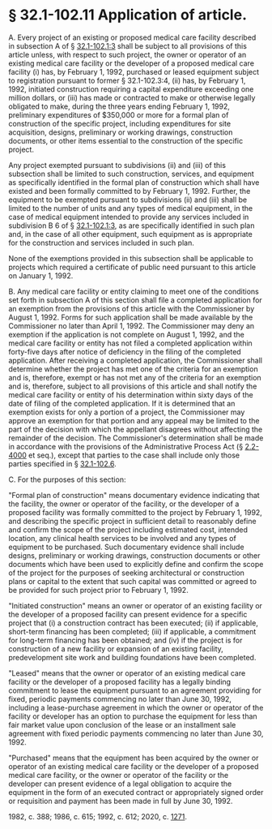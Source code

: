 # § 32.1-102.11 Application of article.

<p>A. Every project of an existing or proposed medical care facility described in subsection A of § <a href='/vacode/32.1-102.1:3/'>32.1-102.1:3</a> shall be subject to all provisions of this article unless, with respect to such project, the owner or operator of an existing medical care facility or the developer of a proposed medical care facility (i) has, by February 1, 1992, purchased or leased equipment subject to registration pursuant to former § 32.1-102.3:4, (ii) has, by February 1, 1992, initiated construction requiring a capital expenditure exceeding one million dollars, or (iii) has made or contracted to make or otherwise legally obligated to make, during the three years ending February 1, 1992, preliminary expenditures of $350,000 or more for a formal plan of construction of the specific project, including expenditures for site acquisition, designs, preliminary or working drawings, construction documents, or other items essential to the construction of the specific project.</p><p>Any project exempted pursuant to subdivisions (ii) and (iii) of this subsection shall be limited to such construction, services, and equipment as specifically identified in the formal plan of construction which shall have existed and been formally committed to by February 1, 1992. Further, the equipment to be exempted pursuant to subdivisions (ii) and (iii) shall be limited to the number of units and any types of medical equipment, in the case of medical equipment intended to provide any services included in subdivision B 6 of § <a href='/vacode/32.1-102.1:3/'>32.1-102.1:3</a>, as are specifically identified in such plan and, in the case of all other equipment, such equipment as is appropriate for the construction and services included in such plan.</p><p>None of the exemptions provided in this subsection shall be applicable to projects which required a certificate of public need pursuant to this article on January 1, 1992.</p><p>B. Any medical care facility or entity claiming to meet one of the conditions set forth in subsection A of this section shall file a completed application for an exemption from the provisions of this article with the Commissioner by August 1, 1992. Forms for such application shall be made available by the Commissioner no later than April 1, 1992. The Commissioner may deny an exemption if the application is not complete on August 1, 1992, and the medical care facility or entity has not filed a completed application within forty-five days after notice of deficiency in the filing of the completed application. After receiving a completed application, the Commissioner shall determine whether the project has met one of the criteria for an exemption and is, therefore, exempt or has not met any of the criteria for an exemption and is, therefore, subject to all provisions of this article and shall notify the medical care facility or entity of his determination within sixty days of the date of filing of the completed application. If it is determined that an exemption exists for only a portion of a project, the Commissioner may approve an exemption for that portion and any appeal may be limited to the part of the decision with which the appellant disagrees without affecting the remainder of the decision. The Commissioner's determination shall be made in accordance with the provisions of the Administrative Process Act (§ <a href='/vacode/2.2-4000/'>2.2-4000</a> et seq.), except that parties to the case shall include only those parties specified in § <a href='/vacode/32.1-102.6/'>32.1-102.6</a>.</p><p>C. For the purposes of this section:</p><p>"Formal plan of construction" means documentary evidence indicating that the facility, the owner or operator of the facility, or the developer of a proposed facility was formally committed to the project by February 1, 1992, and describing the specific project in sufficient detail to reasonably define and confirm the scope of the project including estimated cost, intended location, any clinical health services to be involved and any types of equipment to be purchased. Such documentary evidence shall include designs, preliminary or working drawings, construction documents or other documents which have been used to explicitly define and confirm the scope of the project for the purposes of seeking architectural or construction plans or capital to the extent that such capital was committed or agreed to be provided for such project prior to February 1, 1992.</p><p>"Initiated construction" means an owner or operator of an existing facility or the developer of a proposed facility can present evidence for a specific project that (i) a construction contract has been executed; (ii) if applicable, short-term financing has been completed; (iii) if applicable, a commitment for long-term financing has been obtained; and (iv) if the project is for construction of a new facility or expansion of an existing facility, predevelopment site work and building foundations have been completed.</p><p>"Leased" means that the owner or operator of an existing medical care facility or the developer of a proposed facility has a legally binding commitment to lease the equipment pursuant to an agreement providing for fixed, periodic payments commencing no later than June 30, 1992, including a lease-purchase agreement in which the owner or operator of the facility or developer has an option to purchase the equipment for less than fair market value upon conclusion of the lease or an installment sale agreement with fixed periodic payments commencing no later than June 30, 1992.</p><p>"Purchased" means that the equipment has been acquired by the owner or operator of an existing medical care facility or the developer of a proposed medical care facility, or the owner or operator of the facility or the developer can present evidence of a legal obligation to acquire the equipment in the form of an executed contract or appropriately signed order or requisition and payment has been made in full by June 30, 1992.</p><p>1982, c. 388; 1986, c. 615; 1992, c. 612; 2020, c. <a href='http://lis.virginia.gov/cgi-bin/legp604.exe?201+ful+CHAP1271'>1271</a>.</p>